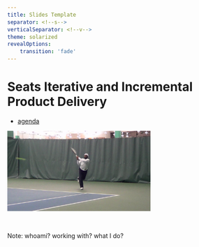 ```yaml
---
title: Slides Template
separator: <!--s-->
verticalSeparator: <!--v-->
theme: solarized
revealOptions:
    transition: 'fade'
---
```

# Seats Iterative and Incremental Product Delivery

* [agenda](./resources/agenda.md)

<img class="plain" height="65%" width="65%" src="resources/images/wil.png" /> 


&nbsp;
&nbsp;
&nbsp;

Note: whoami? working with? what I do?
 
&nbsp;
&nbsp;
&nbsp;
&nbsp;
&nbsp;
&nbsp;
&nbsp;
&nbsp;
&nbsp;
&nbsp;
&nbsp;
&nbsp;
&nbsp;
&nbsp;

